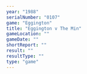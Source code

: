 ```yaml
---
year: "1988"
serialNumber: "0107" 
game: "Eggington"
title: "Eggington v The Min"
gameLocation: ""
gameDate: ""
shortReport: ""
result: ""
resultType: ""
type: "game"
---
```


